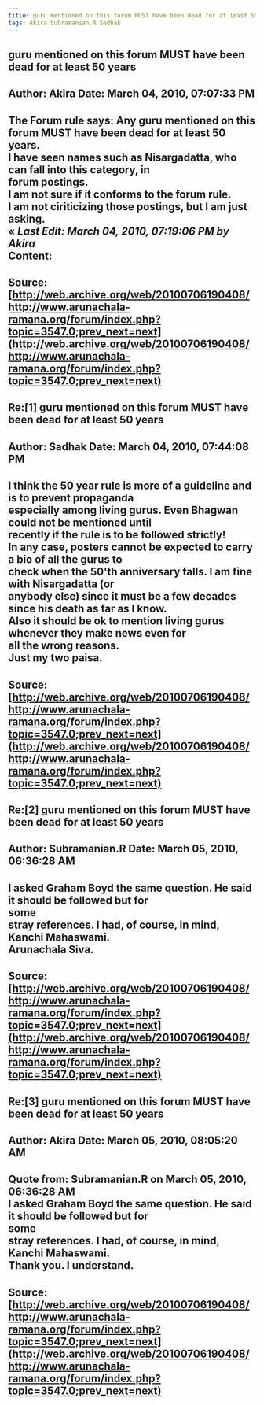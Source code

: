 ```yaml
--- 
title: guru mentioned on this forum MUST have been dead for at least 50 years   
tags: Akira Subramanian.R Sadhak  
---  
```

## guru mentioned on this forum MUST have been dead for at least 50 years  
Author: Akira               Date: March 04, 2010, 07:07:33 PM  
---  
The Forum rule says: Any guru mentioned on this forum MUST have been dead for at least 50 years.   
I have seen names such as Nisargadatta, who can fall into this category, in  
forum postings.   
I am not sure if it conforms to the forum rule.   
I am not ciriticizing those postings, but I am just asking.   
« _Last Edit: March 04, 2010, 07:19:06 PM by Akira_  
Content:
 ---  
Source:[http://web.archive.org/web/20100706190408/http://www.arunachala-ramana.org/forum/index.php?topic=3547.0;prev_next=next](http://web.archive.org/web/20100706190408/http://www.arunachala-ramana.org/forum/index.php?topic=3547.0;prev_next=next)   
---  

## Re:[1] guru mentioned on this forum MUST have been dead for at least 50 years  
Author: Sadhak              Date: March 04, 2010, 07:44:08 PM  
---  
I think the 50 year rule is more of a guideline and is to prevent propaganda  
especially among living gurus. Even Bhagwan could not be mentioned until  
recently if the rule is to be followed strictly!   
In any case, posters cannot be expected to carry a bio of all the gurus to  
check when the 50'th anniversary falls. I am fine with Nisargadatta (or  
anybody else) since it must be a few decades since his death as far as I know.  
Also it should be ok to mention living gurus whenever they make news even for  
all the wrong reasons.   
Just my two paisa.
 ---  
Source:[http://web.archive.org/web/20100706190408/http://www.arunachala-ramana.org/forum/index.php?topic=3547.0;prev_next=next](http://web.archive.org/web/20100706190408/http://www.arunachala-ramana.org/forum/index.php?topic=3547.0;prev_next=next)   
---  

## Re:[2] guru mentioned on this forum MUST have been dead for at least 50 years  
Author: Subramanian.R       Date: March 05, 2010, 06:36:28 AM  
---  
I asked Graham Boyd the same question. He said it should be followed but for  
some   
stray references. I had, of course, in mind, Kanchi Mahaswami.   
Arunachala Siva.
 ---  
Source:[http://web.archive.org/web/20100706190408/http://www.arunachala-ramana.org/forum/index.php?topic=3547.0;prev_next=next](http://web.archive.org/web/20100706190408/http://www.arunachala-ramana.org/forum/index.php?topic=3547.0;prev_next=next)   
---  

## Re:[3] guru mentioned on this forum MUST have been dead for at least 50 years  
Author: Akira               Date: March 05, 2010, 08:05:20 AM  
---  
Quote from: Subramanian.R on March 05, 2010, 06:36:28 AM  
I asked Graham Boyd the same question. He said it should be followed but for  
some   
stray references. I had, of course, in mind, Kanchi Mahaswami.   
Thank you. I understand.
 ---  
Source:[http://web.archive.org/web/20100706190408/http://www.arunachala-ramana.org/forum/index.php?topic=3547.0;prev_next=next](http://web.archive.org/web/20100706190408/http://www.arunachala-ramana.org/forum/index.php?topic=3547.0;prev_next=next)   
---  

